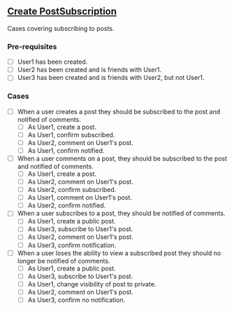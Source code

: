## [Create PostSubscription](documentation/testing/test-cases/PostSubscription/create.md)

Cases covering subscribing to posts.

### Pre-requisites

- [ ] User1 has been created.
- [ ] User2 has been created and is friends with User1.
- [ ] User3 has been created and is friends with User2, but not User1.

### Cases

- [ ] When a user creates a post they should be subscribed to the post and notified of comments.
    - [ ] As User1, create a post.
    - [ ] As User1, confirm subscribed.
    - [ ] As User2, comment on User1's post.
    - [ ] As User1, confirm notified.

- [ ] When a user comments on a post, they should be subscribed to the post and notified of comments.
    - [ ] As User1, create a post.
    - [ ] As User2, comment on User1's post.
    - [ ] As User2, confirm subscribed.
    - [ ] As User1, comment on User1's post.
    - [ ] As User2, confirm notified.

- [ ] When a user subscribes to a post, they should be notified of comments.
    - [ ] As User1, create a public post.
    - [ ] As User3, subscribe to User1's post.
    - [ ] As User2, comment on User1's post.
    - [ ] As User3, confirm notification.

- [ ] When a user loses the ability to view a subscribed post they should no longer be notified of comments.
    - [ ] As User1, create a public post.
    - [ ] As User3, subscribe to User1's post.
    - [ ] As User1, change visibility of post to private.
    - [ ] As User2, comment on User1's post.
    - [ ] As User3, confirm no notification.
